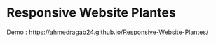 # Responsive Website Plantes
 Demo : https://ahmedragab24.github.io/Responsive-Website-Plantes/
 

 
 



